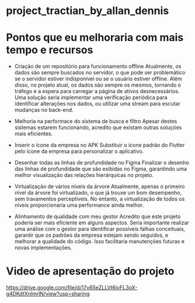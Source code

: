 # project_tractian_by_allan_dennis

# Pontos que eu melhoraria com mais tempo e recursos

- Criação de um repositório para funcionamento offline
  Atualmente, os dados são sempre buscados no servidor, o que pode ser problemático se o servidor estiver indisponível ou se o usuário estiver offline. Além disso, no projeto atual, os dados são sempre os mesmos, tornando o tráfego e a espera para carregar a página de ativos desnecessários. Uma solução seria implementar uma verificação periódica para identificar alterações nos dados, ou utilizar uma stream para escutar mudanças no back-end.

- Melhoria na performace do sistema de busca e filtro
Apesar destes sistemas estarem funcionando, acredito que existam outras soluções mais eficientes. 

- Inserir o ícone da empresa no APK
Substituir o ícone padrão do Flutter pelo ícone da empresa para personalizar o aplicativo.

- Desenhar todas as linhas de profundidade no Figma
Finalizar o desenho das linhas de profundidade que são exibidas no Figma, garantindo uma melhor visualização das relações hierárquicas no projeto.

- Virtualização de vários níveis da árvore
Atualmente, apenas o primeiro nível da árvore foi virtualizado, o que já trouxe um bom desempenho, sem travamentos perceptíveis. No entanto, a virtualização de todos os níveis proporcionaria uma performance ainda melhor.

- Alinhamento de qualidade com meu gestor
Acredito que este projeto poderia ser mais eficiente em alguns aspectos. Seria importante realizar uma análise com o gestor para identificar possíveis falhas conceituais, garantir que os padrões da empresa estejam sendo seguidos, e melhorar a qualidade do código. Isso facilitaria manutenções futuras e novas implementações.


# Video  de apresentação do projeto

https://drive.google.com/file/d/17v65eZLLVt6ivFL3oX-g4DKdtXnlmrlN/view?usp=sharing
